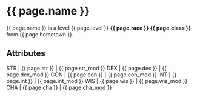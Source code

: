 # {{ page.name }}

{{ page.name }} is a level {{ page.level }} **{{ page.race }} {{ page.class }}** from {{ page.hometown }}.

## Attributes

STR | {{ page.str }} | {{ page.str_mod }}
DEX | {{ page.dex }} | {{ page.dex_mod }}
CON | {{ page.con }} | {{ page.con_mod }}
INT | {{ page.int }} | {{ page.int_mod }}
WIS | {{ page.wis }} | {{ page.wis_mod }}
CHA | {{ page.cha }} | {{ page.cha_mod }}
